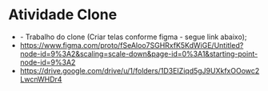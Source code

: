 # Atividade Clone

* \- Trabalho do clone (Criar telas conforme figma - segue link abaixo);
* https://www.figma.com/proto/fSeAloo7SGHRxfK5KdWiGE/Untitled?node-id=9%3A2&scaling=scale-down&page-id=0%3A1&starting-point-node-id=9%3A2
* https://drive.google.com/drive/u/1/folders/1D3EIZiqd5gJ9UXkfxOOowc2LwcnWHDr4